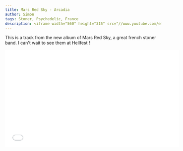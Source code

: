 ```yaml
---
title: Mars Red Sky - Arcadia
author: Simon
tags: Stoner, Psychedelic, France
description: <iframe width="560" height="315" src="//www.youtube.com/embed/QrQ9yclWg8w" frameborder="0" allowfullscreen></iframe>
---
```


This is a track from the new album of Mars Red Sky, a great french stoner band. I can't wait to see them at Hellfest !  

<iframe width="560" height="315" src="//www.youtube.com/embed/QrQ9yclWg8w" frameborder="0" allowfullscreen></iframe>
